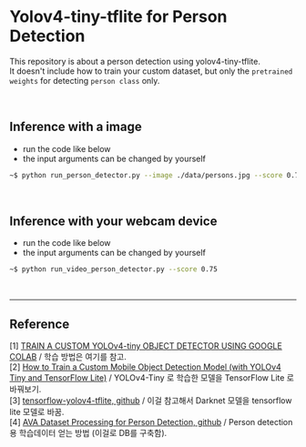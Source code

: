 # Yolov4-tiny-tflite for Person Detection
This repository is about a person detection using yolov4-tiny-tflite. <br/>
It doesn't include how to train your custom dataset, but only the ```pretrained weights``` for detecting ```person class``` only.


<br/>

## Inference with a image
* run the code like below 
* the input arguments can be changed by yourself
```bash
~$ python run_person_detector.py --image ./data/persons.jpg --score 0.75
```

<br/>


## Inference with your webcam device 
* run the code like below 
* the input arguments can be changed by yourself
```bash
~$ python run_video_person_detector.py --score 0.75
```

<br/>




***
## Reference 

[1] [TRAIN A CUSTOM YOLOv4-tiny OBJECT DETECTOR USING GOOGLE COLAB](https://medium.com/analytics-vidhya/train-a-custom-yolov4-tiny-object-detector-using-google-colab-b58be08c9593#a70f) / 학습 방법은 여기를 참고.<br/>
[2] [How to Train a Custom Mobile Object Detection Model (with YOLOv4 Tiny and TensorFlow Lite)](https://blog.roboflow.com/how-to-train-a-custom-mobile-object-detection-model/) / YOLOv4-Tiny 로 학습한 모델을 TensorFlow Lite 로 바꿔보기. <br/>
[3] [tensorflow-yolov4-tflite, github](https://github.com/hunglc007/tensorflow-yolov4-tflite) / 이걸 참고해서 Darknet 모델을 tensorflow lite 모델로 바꿈.<br/>
[4] [AVA Dataset Processing for Person Detection, github](https://github.com/DoranLyong/AVA-Dataset-Processing-for-Person-Detection) / Person detection용 학습데이터 얻는 방법 (이걸로 DB를 구축함).  <br/>